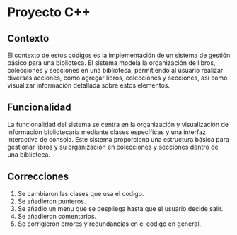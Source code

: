 # Proyecto C++

## Contexto

El contexto de estos códigos es la implementación de un sistema de gestión básico para una biblioteca. El sistema modela la organización de libros, colecciones y secciones en una biblioteca, permitiendo al usuario realizar diversas acciones, como agregar libros, colecciones y secciones, así como visualizar información detallada sobre estos elementos.

## Funcionalidad

La funcionalidad del sistema se centra en la organización y visualización de información bibliotecaria mediante clases específicas y una interfaz interactiva de consola. Este sistema proporciona una estructura básica para gestionar libros y su organización en colecciones y secciones dentro de una biblioteca.

## Correcciones

1. Se cambiaron las clases que usa el codigo.
2. Se añadieron punteros.
3. Se añadio un menu que se despliega hasta que el usuario decide salir.
4. Se añadieron comentarios.
5. Se corrigieron errores y redundancias en el codigo en general.
